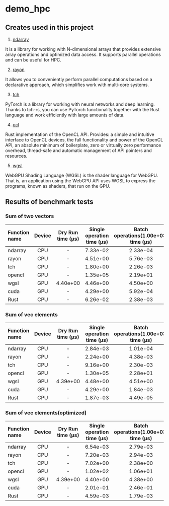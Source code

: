 # demo_hpc

## Creates used in this project

1. [ndarray](https://crates.io/crates/ndarray)

It is a library for working with N-dimensional arrays that provides extensive array operations and optimized data access. It supports parallel operations and can be useful for HPC.

2. [rayon](https://crates.io/crates/rayon)

It allows you to conveniently perform parallel computations based on a declarative approach, which simplifies work with multi-core systems.

3. [tch](https://crates.io/crates/tch)

PyTorch is a library for working with neural networks and deep learning. Thanks to tch-rs, you can use PyTorch functionality together with the Rust language and work efficiently with large amounts of data.

4. [ocl](https://crates.io/crates/ocl)

Rust implementation of the OpenCL API. Provides: a simple and intuitive interface to OpenCL devices, the full functionality and power of the OpenCL API, an absolute minimum of boilerplate, zero or virtually zero performance overhead, thread-safe and automatic management of API pointers and resources.

5. [wgsl](https://www.w3.org/TR/WGSL/)

WebGPU Shading Language (WGSL) is the shader language for WebGPU. That is, an application using the WebGPU API uses WGSL to express the programs, known as shaders, that run on the GPU.

## Results of benchmark tests

### Sum of two vectors

| Function name | Device | Dry Run time (µs) | Single operation time (µs) | Batch operations(1.00e+03) time (µs) | Batch operations(1.00e+06) time (µs)
| :--- | :---: | :---: | :---: | :---: | :---: |
| ndarray    | CPU | - | 7.33e-02     | 2.33e-04     |  2.69e-03     |
| rayon    | CPU | - | 4.51e+00     | 5.76e-03     |  3.20e-03     
| tch    | CPU | - | 1.80e+00     | 2.26e-03     |   2.59e-03     |
| opencl    | GPU | - | 1.35e+05     |  2.19e+01     |  8.79e+00     |
| wgsl    | GPU | 4.40e+00 | 4.46e+00     |  4.50e+00     |  4.53e+00     |
| cuda    | GPU | - | 4.29e+00     | 5.92e-04      |  5.12e-05     |
| Rust    | CPU | - | 6.26e-02    | 2.38e-03     | 2.98e-03     | 


### Sum of vec elements

| Function name | Device | Dry Run time (µs) | Single operation time (µs) | Batch operations(1.00e+03) time (µs) | Batch operations(1.00e+06) time (µs)
| :--- | :---: | :---: | :---: | :---: | :---: |
| ndarray    | CPU | - | 2.84e-03     | 1.01e-04     |  2.07e-04     |
| rayon    | CPU | - | 2.24e+00     |  4.38e-03      |  1.68e-04     | 
| tch    | CPU | - | 9.16e+00     |  2.30e-03     |  1.17e-03     |
| opencl    | GPU | - | 1.30e+05     | 2.28e+01     |  8.22e+00     |
| wgsl    | GPU | 4.39e+00 | 4.48e+00     | 4.51e+00     | 7.34e+00     | 
| cuda    | GPU | - | 4.29e+00     | 1.84e-03     | 6.62e-04    | 
| Rust    | CPU | - | 1.87e-03     | 4.49e-05      | 6.62e-05     |

### Sum of vec elements(optimized)

| Function name | Device | Dry Run time (µs) | Single operation time (µs) | Batch operations(1.00e+03) time (µs) | Batch operations(1.00e+06) time (µs)
| :--- | :---: | :---: | :---: | :---: | :---: |
| ndarray    | CPU | - | 6.54e-03     | 2.79e-03     |  2.52e-03     |
| rayon    | CPU | - | 7.20e-03      |  2.94e-03      |  2.62e-03     | 
| tch    | CPU | - | 7.02e+00     |  2.38e+00     |  2.58e+00     |
| opencl    | GPU | - | 1.02e+02     | 1.06e+01     |  2.92e-01     |
| wgsl    | GPU | 4.39e+00 | 4.40e+00     | 4.38e+00     | 4.50e+00     | 
| cuda    | GPU | - | 2.01e-01     | 2.46e-01     | 2.21e-01    | 
| Rust    | CPU | - | 4.59e-03     | 1.79e-03      | 1.66e-03     |